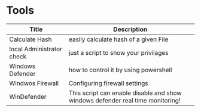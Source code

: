 # Tools

| Title | Description |
| --- | --- | 
| Calculate Hash | easily calculate hash of a given File |
| local Administrator check | just a script to show your privilages |
|Windows Defender|how to control it by using powershell|
|Windwos Firewall|Configuring firewall settings|
|WinDefender|This script can enable disable and show windows defender real time monitoring!|
